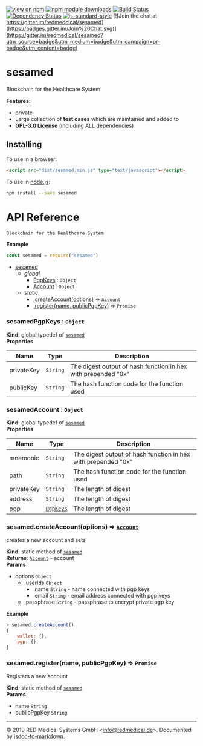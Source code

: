 [![view on npm](http://img.shields.io/npm/v/handbrake-js.svg)](https://www.npmjs.org/package/handbrake-js)
[![npm module downloads](http://img.shields.io/npm/dt/handbrake-js.svg)](https://www.npmjs.org/package/handbrake-js)
[![Build Status](https://travis-ci.org/redmedical/sesamed.svg?branch=develop)](https://travis-ci.org/redmedical/sesamed)
[![Dependency Status](https://david-dm.org/redmedical/sesamed.svg)](https://david-dm.org/redmedical/sesamed)
[![js-standard-style](https://img.shields.io/badge/code%20style-standard-brightgreen.svg)](https://github.com/feross/standard)
[![Join the chat at https://gitter.im/redmedcical/sesamed](https://badges.gitter.im/Join%20Chat.svg)](https://gitter.im/redmedical/sesamed?utm_source=badge&utm_medium=badge&utm_campaign=pr-badge&utm_content=badge)

# sesamed

Blockchain for the Healthcare System

**Features:**

- private
- Large collection of **test cases** which are maintained and added to
- **GPL-3.0 License** (including ALL dependencies)

Installing
----------

To use in a browser:

```html
<script src="dist/sesamed.min.js" type="text/javascript"></script>
```

To use in [node.js](https://nodejs.org/):

```sh
npm install --save sesamed
```

# API Reference
    Blockchain for the Healthcare System

**Example**  
```js
const sesamed = require("sesamed")
```

* [sesamed](#module_sesamed)
    * _global_
        * [PgpKeys](#PgpKeys) : <code>Object</code>
        * [Account](#Account) : <code>Object</code>
    * _static_
        * [.createAccount(options)](#module_sesamed.createAccount) ⇒ [<code>Account</code>](#Account)
        * [.register(name, publicPgpKey)](#module_sesamed.register) ⇒ <code>Promise</code>

<a name="PgpKeys"></a>

### sesamedPgpKeys : <code>Object</code>
**Kind**: global typedef of [<code>sesamed</code>](#module_sesamed)  
**Properties**

| Name | Type | Description |
| --- | --- | --- |
| privateKey | <code>String</code> | The digest output of hash function in hex with prepended "0x" |
| publicKey | <code>String</code> | The hash function code for the function used |

<a name="Account"></a>

### sesamedAccount : <code>Object</code>
**Kind**: global typedef of [<code>sesamed</code>](#module_sesamed)  
**Properties**

| Name | Type | Description |
| --- | --- | --- |
| mnemonic | <code>String</code> | The digest output of hash function in hex with prepended "0x" |
| path | <code>String</code> | The hash function code for the function used |
| privateKey | <code>String</code> | The length of digest |
| address | <code>String</code> | The length of digest |
| pgp | [<code>PgpKeys</code>](#PgpKeys) | The length of digest |

<a name="module_sesamed.createAccount"></a>

### sesamed.createAccount(options) ⇒ [<code>Account</code>](#Account)
creates a new account and sets

**Kind**: static method of [<code>sesamed</code>](#module_sesamed)  
**Returns**: [<code>Account</code>](#Account) - account  
**Params**

- options <code>Object</code>
    - .userIds <code>Object</code>
        - .name <code>String</code> - name connected with pgp keys
        - .email <code>String</code> - email address connected with pgp keys
    - .passphrase <code>String</code> - passphrase to encrypt private pgp key

**Example**  
```js
> sesamed.createAccount()
{
    wallet: {},
    pgp: {}
}
```
<a name="module_sesamed.register"></a>

### sesamed.register(name, publicPgpKey) ⇒ <code>Promise</code>
Registers a new account

**Kind**: static method of [<code>sesamed</code>](#module_sesamed)  
**Params**

- name <code>String</code>
- publicPgpKey <code>String</code>


* * *

&copy; 2019 RED Medical Systems GmbH &lt;info@redmedical.de&gt;. Documented by [jsdoc-to-markdown](https://github.com/75lb/jsdoc-to-markdown).